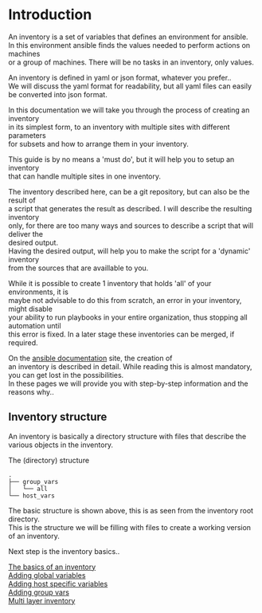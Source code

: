 # Introduction
An inventory is a set of variables that defines an environment for ansible.  
In this environment ansible finds the values needed to perform actions on machines  
or a group of machines. There will be no tasks in an inventory, only values.  

An inventory is defined in yaml or json format, whatever you prefer..  
We will discuss the yaml format for readability, but all yaml files can easily  
be converted into json format.  

In this documentation we will take you through the process of creating an inventory   
in its simplest form, to an inventory with multiple sites with different parameters  
for subsets and how to arrange them in your inventory.  

This guide is by no means a 'must do', but it will help you to setup an inventory  
that can handle multiple sites in one inventory.  

The inventory described here, can be a git repository, but can also be the result of  
a script that generates the result as described. I will describe the resulting inventory  
only, for there are too many ways and sources to describe a script that will deliver the   
desired output.  
Having the desired output, will help you to make the script for a 'dynamic' inventory  
from the sources that are availlable to you.  

While it is possible to create 1 inventory that holds 'all' of your environments, it is  
maybe not advisable to do this from scratch, an error in your inventory, might disable  
your ability to run playbooks in your entire organization, thus stopping all automation until  
this error is fixed. In a later stage these inventories can be merged, if required.  

On the [ansible documentation](https://docs.ansible.com/ansible/latest/inventory_guide/intro_inventory.html) site, the creation of   
an inventory is described in detail. While reading this is almost mandatory, you can get lost in the possibilities.  
In these pages we will provide you with step-by-step information and the reasons why..  

## Inventory structure
An inventory is basically a directory structure with files that describe the various objects in the inventory.

The (directory) structure 
````
.
├── group_vars
│   └── all
└── host_vars

````
The basic structure is shown above, this is as seen from the inventory root directory.  
This is the structure we will be filling with files to create a working version of an inventory. 

Next step is the inventory basics..

[The basics of an inventory](inventory_basics.md)  
[Adding global variables](inventory_all.md)  
[Adding host specific variables](inventory_host_vars.md)  
[Adding group vars](inventory_group_vars.md)  
[Multi layer inventory](inventory_multi_layers.md)  


